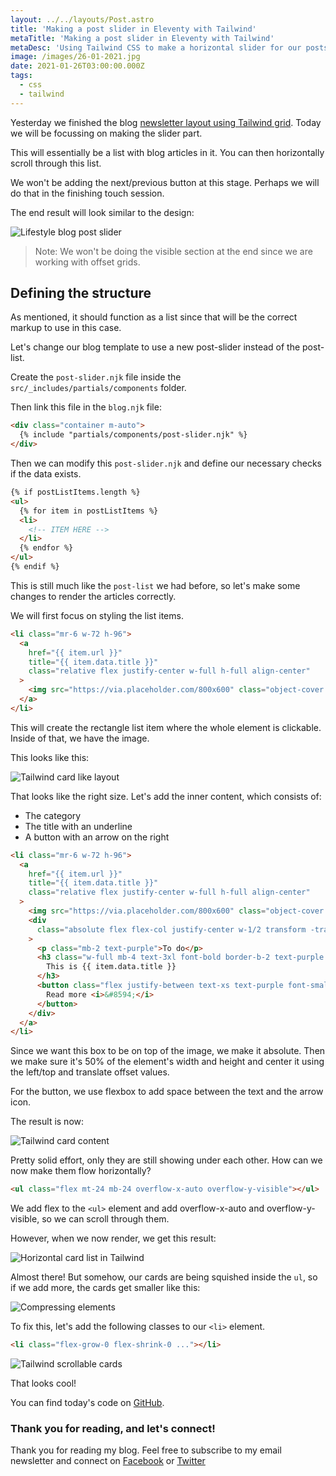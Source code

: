 ```yaml
---
layout: ../../layouts/Post.astro
title: 'Making a post slider in Eleventy with Tailwind'
metaTitle: 'Making a post slider in Eleventy with Tailwind'
metaDesc: 'Using Tailwind CSS to make a horizontal slider for our posts.'
image: /images/26-01-2021.jpg
date: 2021-01-26T03:00:00.000Z
tags:
  - css
  - tailwind
---
```


Yesterday we finished the blog [newsletter layout using Tailwind grid](https://daily-dev-tips.com/posts/creating-a-newsletter-layout-with-tailwind/). Today we will be focussing on making the slider part.

This will essentially be a list with blog articles in it. You can then horizontally scroll through this list.

We won't be adding the next/previous button at this stage. Perhaps we will do that in the finishing touch session.

The end result will look similar to the design:

![Lifestyle blog post slider](https://cdn.hashnode.com/res/hashnode/image/upload/v1611211228105/-8nLALU7h.png)

> Note: We won't be doing the visible section at the end since we are working with offset grids.

## Defining the structure

As mentioned, it should function as a list since that will be the correct markup to use in this case.

Let's change our blog template to use a new post-slider instead of the post-list.

Create the `post-slider.njk` file inside the `src/_includes/partials/components` folder.

Then link this file in the `blog.njk` file:

```html
<div class="container m-auto">
  {% include "partials/components/post-slider.njk" %}
</div>
```

Then we can modify this `post-slider.njk` and define our necessary checks if the data exists.

```html
{% if postListItems.length %}
<ul>
  {% for item in postListItems %}
  <li>
    <!-- ITEM HERE -->
  </li>
  {% endfor %}
</ul>
{% endif %}
```

This is still much like the `post-list` we had before, so let's make some changes to render the articles correctly.

We will first focus on styling the list items.

```html
<li class="mr-6 w-72 h-96">
  <a
    href="{{ item.url }}"
    title="{{ item.data.title }}"
    class="relative flex justify-center w-full h-full align-center"
  >
    <img src="https://via.placeholder.com/800x600" class="object-cover w-full h-full" />
  </a>
</li>
```

This will create the rectangle list item where the whole element is clickable. Inside of that, we have the image.

This looks like this:

![Tailwind card like layout](https://cdn.hashnode.com/res/hashnode/image/upload/v1611211802076/R9AB_tSG0.png)

That looks like the right size. Let's add the inner content, which consists of:

- The category
- The title with an underline
- A button with an arrow on the right

```html
<li class="mr-6 w-72 h-96">
  <a
    href="{{ item.url }}"
    title="{{ item.data.title }}"
    class="relative flex justify-center w-full h-full align-center"
  >
    <img src="https://via.placeholder.com/800x600" class="object-cover w-full h-full" />
    <div
      class="absolute flex flex-col justify-center w-1/2 transform -translate-x-1/2 -translate-y-1/2 top-1/2 left-1/2 h-1/2"
    >
      <p class="mb-2 text-purple">To do</p>
      <h3 class="w-full mb-4 text-3xl font-bold border-b-2 text-purple border-purple">
        This is {{ item.data.title }}
      </h3>
      <button class="flex justify-between text-xs text-purple font-small">
        Read more <i>&#8594;</i>
      </button>
    </div>
  </a>
</li>
```

Since we want this box to be on top of the image, we make it absolute.
Then we make sure it's 50% of the element's width and height and center it using the left/top and translate offset values.

For the button, we use flexbox to add space between the text and the arrow icon.

The result is now:

![Tailwind card content](https://cdn.hashnode.com/res/hashnode/image/upload/v1611211990918/wgn1Qi1ry.png)

Pretty solid effort, only they are still showing under each other. How can we now make them flow horizontally?

```html
<ul class="flex mt-24 mb-24 overflow-x-auto overflow-y-visible"></ul>
```

We add flex to the `<ul>` element and add overflow-x-auto and overflow-y-visible, so we can scroll through them.

However, when we now render, we get this result:

![Horizontal card list in Tailwind](https://cdn.hashnode.com/res/hashnode/image/upload/v1611212104120/ToSrvHKls.png)

Almost there!
But somehow, our cards are being squished inside the `ul`, so if we add more, the cards get smaller like this:

![Compressing elements](https://cdn.hashnode.com/res/hashnode/image/upload/v1611212183653/l0F7b3ThS.png)

To fix this, let's add the following classes to our `<li>` element.

```html
<li class="flex-grow-0 flex-shrink-0 ..."></li>
```

![Tailwind scrollable cards](https://cdn.hashnode.com/res/hashnode/image/upload/v1611212353463/x_Gl9qNJj.gif)

That looks cool!

You can find today's code on [GitHub](https://github.com/rebelchris/eleventy-todoist/tree/part6).

### Thank you for reading, and let's connect!

Thank you for reading my blog. Feel free to subscribe to my email newsletter and connect on [Facebook](https://www.facebook.com/DailyDevTipsBlog) or [Twitter](https://twitter.com/DailyDevTips1)
